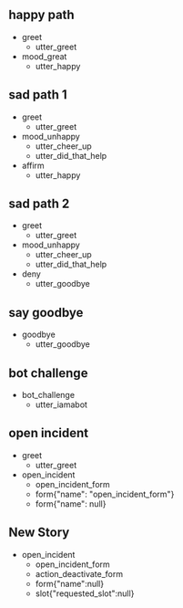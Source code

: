## happy path
* greet
  - utter_greet
* mood_great
  - utter_happy

## sad path 1
* greet
  - utter_greet
* mood_unhappy
  - utter_cheer_up
  - utter_did_that_help
* affirm
  - utter_happy

## sad path 2
* greet
  - utter_greet
* mood_unhappy
  - utter_cheer_up
  - utter_did_that_help
* deny
  - utter_goodbye

## say goodbye
* goodbye
  - utter_goodbye

## bot challenge
* bot_challenge
  - utter_iamabot

## open incident
* greet
    - utter_greet
* open_incident
    - open_incident_form
    - form{"name": "open_incident_form"}
    - form{"name": null}

## New Story
* open_incident
    - open_incident_form
    - action_deactivate_form
    - form{"name":null}
    - slot{"requested_slot":null}
